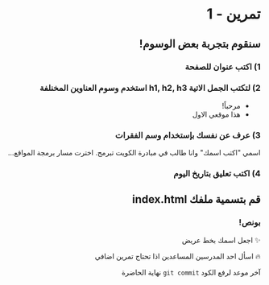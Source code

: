 <div dir="rtl">

#  تمرين - 1
## سنقوم بتجربة بعض الوسوم!

### 1) اكتب عنوان للصفحة

### 2) لتكتب الجمل الاتية h1, h2, h3 استخدم وسوم العناوين المخنلفة 
- مرحباً!
- هذا موقعي الاول

### 3) عرف عن نفسك بإستخدام وسم الفقرات 
اسمي "اكتب اسمك" وانا طالب في مبادرة الكويت تبرمج. اخترت مسار برمجة المواقع...


### 4) اكتب تعليق بتاريخ اليوم 

## قم بتسمية ملفك index.html 


### بونص!
✨
اجعل اسمك بخط عريض

🔥 
اسأل احد المدرسين المساعدين اذا تحتاج تمرين اضافي


آخر موعد لرفع الكود `git commit`
نهاية الحاضرة

</div>
